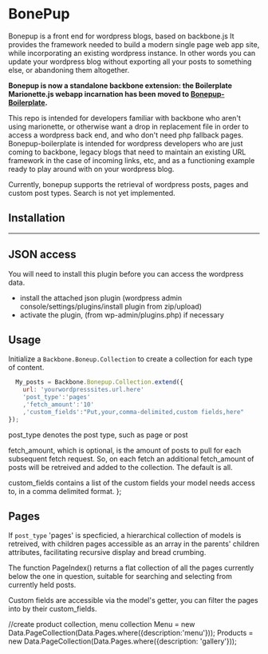 BonePup
=======
Bonepup is a front end for wordpress blogs, based on backbone.js It provides the framework needed to build a modern single page web app site, while incorporating an existing wordpress instance. In other words you can update your wordpress blog without exporting all your posts to something else, or abandoning them altogether.

**Bonepup is now a standalone backbone extension: the Boilerplate Marionette.js webapp incarnation has been moved to [Bonepup-Boilerplate](https://github.com/Jon-Biz/Bonepup-Boilerplate).**

This repo is intended for developers familiar with backbone who aren't using marionette, or otherwise want a drop in replacement file in order to access a wordpress back end, and who don't need php fallback pages. Bonepup-boilerplate is intended for wordpress developers who are just coming to backbone, legacy blogs that need to maintain an existing URL framework in the case of incoming links, etc, and as a functioning example ready to play around with on your wordpress blog.

Currently, bonepup supports the retrieval of wordpress posts, pages and custom post types. Search is not yet implemented.

Installation
------------
------------

JSON access
-----------
You will need to install this plugin before you can access the wordpress data. 

* install the attached json plugin (wordpress admin console/settings/plugins/install plugin from zip/upload)
* activate the plugin, (from wp-admin/plugins.php) if necessary

Usage
-----

Initialize a ```Backbone.Boneup.Collection``` to create a collection for each type of content.

```javascript
  My_posts = Backbone.Bonepup.Collection.extend({
  	url: 'yourwordpresssites.url.here'
	'post_type':'pages'
	,'fetch_amount':'10'
	,'custom_fields':"Put,your,comma-delimited,custom fields,here"
});
```
post_type denotes the post type, such as page or post

fetch_amount, which is optional, is the amount of posts to pull for each subsequent fetch request. So, on each fetch an additional fetch_amount of posts will be retreived and added to the collection. The default is all.

custom_fields contains a list of the custom fields your model needs access to, in a comma delimited format.
};

Pages
-----
If ```post_type``` 'pages' is specficied, a hierarchical collection of models is retreived, with children pages accessible as an array in the parents' children attributes, facilitating recursive display and bread crumbing.

The function PageIndex() returns a flat collection of all the pages currently below the one in question, suitable for searching and selecting from currently held posts.

Custom fields are accessible via the model's getter, you can filter the pages into by their custom_fields.

//create product collection, menu collection
Menu = new Data.PageCollection(Data.Pages.where({description:'menu'}));
Products = new Data.PageCollection(Data.Pages.where({description: 'gallery'}));

